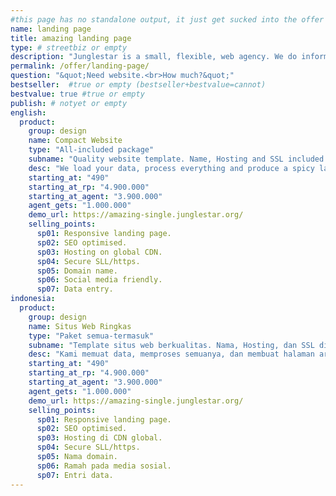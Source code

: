 ```yaml
---
#this page has no standalone output, it just get sucked into the offer page
name: landing page
title: amazing landing page
type: # streetbiz or empty
description: "Junglestar is a small, flexible, web agency. We do information architecture, screen design, code and deploy. We offer landing page websites at a competitive price. We help companies and individuals organize their communication. We grow relationships with clients. We design, produce & develop well thought user experiences."
permalink: /offer/landing-page/
question: "&quot;Need website.<br>How much?&quot;"
bestseller:  #true or empty (bestseller+bestvalue=cannot)
bestvalue: true #true or empty
publish: # notyet or empty
english:
  product:
    group: design
    name: Compact Website
    type: "All-included package"
    subname: "Quality website template. Name, Hosting and SSL included."
    desc: "We load your data, process everything and produce a spicy landing page ready to hit. The perfect digital brochure with zero maintenance cost!"
    starting_at: "490"
    starting_at_rp: "4.900.000"
    starting_at_agent: "3.900.000"
    agent_gets: "1.000.000"
    demo_url: https://amazing-single.junglestar.org/
    selling_points:
      sp01: Responsive landing page.
      sp02: SEO optimised.
      sp03: Hosting on global CDN.
      sp04: Secure SLL/https.
      sp05: Domain name.
      sp06: Social media friendly.
      sp07: Data entry.
indonesia:
  product:
    group: design
    name: Situs Web Ringkas
    type: "Paket semua-termasuk"
    subname: "Template situs web berkualitas. Nama, Hosting, dan SSL disertakan."
    desc: "Kami memuat data, memproses semuanya, dan membuat halaman arahan pedas siap untuk dipukul. Brosur digital yang sempurna dengan biaya pemeliharaan nol!"
    starting_at: "490"
    starting_at_rp: "4.900.000"
    starting_at_agent: "3.900.000"
    agent_gets: "1.000.000"
    demo_url: https://amazing-single.junglestar.org/
    selling_points:
      sp01: Responsive landing page.
      sp02: SEO optimised.
      sp03: Hosting di CDN global.
      sp04: Secure SLL/https.
      sp05: Nama domain.
      sp06: Ramah pada media sosial.
      sp07: Entri data.      
---
```

